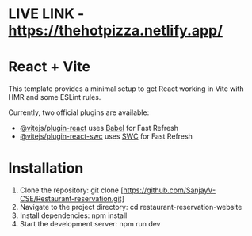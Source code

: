 # LIVE LINK - https://thehotpizza.netlify.app/

# React + Vite

This template provides a minimal setup to get React working in Vite with HMR and some ESLint rules.

Currently, two official plugins are available:

- [@vitejs/plugin-react](https://github.com/vitejs/vite-plugin-react/blob/main/packages/plugin-react/README.md) uses [Babel](https://babeljs.io/) for Fast Refresh
- [@vitejs/plugin-react-swc](https://github.com/vitejs/vite-plugin-react-swc) uses [SWC](https://swc.rs/) for Fast Refresh


# Installation

1. Clone the repository: git clone [https://github.com/SanjayV-CSE/Restaurant-reservation.git]
2. Navigate to the project directory: cd restaurant-reservation-website
3. Install dependencies: npm install
4. Start the development server: npm run dev
